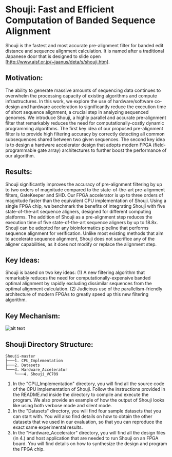 # Shouji: Fast and Efficient Computation of Banded Sequence Alignment
Shouji is the fastest and most accurate pre-alignment filter for banded edit distance and sequence alignment calculation. It is named after a traditional Japanese door that is designed to slide open [http://www.aisf.or.jp/~jaanus/deta/s/shouji.htm].

## Motivation:
The ability to generate massive amounts of sequencing data continues to overwhelm the processing capacity of existing algorithms and compute infrastructures. In this work, we explore the use of hardware/software co-design and hardware acceleration to significantly reduce the execution time of short sequence alignment, a crucial step in analyzing sequenced genomes. We introduce Shouji, a highly parallel and accurate pre-alignment filter that remarkably reduces the need for computationally-costly dynamic programming algorithms. The first key idea of our proposed pre-alignment filter is to provide high filtering accuracy by correctly detecting all common subsequences shared between two given sequences. The second key idea is to design a hardware accelerator design that adopts modern FPGA (field-programmable gate array) architectures to further boost the performance of our algorithm.

## Results: 
Shouji significantly improves the accuracy of pre-alignment filtering by up to two orders of magnitude compared to the state-of-the-art pre-alignment filters, GateKeeper and SHD. Our FPGA accelerator is up to three orders of magnitude faster than the equivalent CPU implementation of Shouji. Using a single FPGA chip, we benchmark the benefits of integrating Shouji with five state-of-the-art sequence aligners, designed for different computing platforms. The addition of Shouji as a pre-alignment step reduces the execution time of five state-of-the-art sequence aligners by up to 18.8x. Shouji can be adopted for any bioinformatics pipeline that performs sequence alignment for verification. Unlike most existing methods that aim to accelerate sequence alignment, Shouji does not sacrifice any of the aligner capabilities, as it does not modify or replace the alignment step.

## Key Ideas:
Shouji is based on two key ideas: (1) A new filtering algorithm that remarkably reduces the need for computationally-expensive banded optimal alignment by rapidly excluding dissimilar sequences from the optimal alignment calculation. (2) Judicious use of the parallelism-friendly architecture of modern FPGAs to greatly speed up this new filtering algorithm.

## Key Mechanism:
![alt text](https://github.com/BilkentCompGen/Shoji/blob/master/Figure1-GitHub.png)

## Shouji Directory Structure:
```
Shouji-master
├───1. CPU_Implementation
├───2. Datasets
└───3. Hardware_Accelerator
    └───4. Shouji_VC709
```            
1. In the "CPU_Implementation" directory, you will find all the source code of the CPU implementation of Shouji. Follow the instructions provided in the README.md inside the directory to compile and execute the program. We also provide an example of how the output of Shouji looks like using both verbose mode and silent mode.
2. In the "Datasets" directory, you will find four sample datasets that you can start with. You will also find details on how to obtain the other datasets that we used in our evaluation, so that you can reproduce the exact same experimental results.
3. In the "Hardware_Accelerator" directory, you will find all the design files (in 4.) and host application that are needed to run Shouji on an FPGA board. You will find details on how to synthesize the design and program the FPGA chip.
